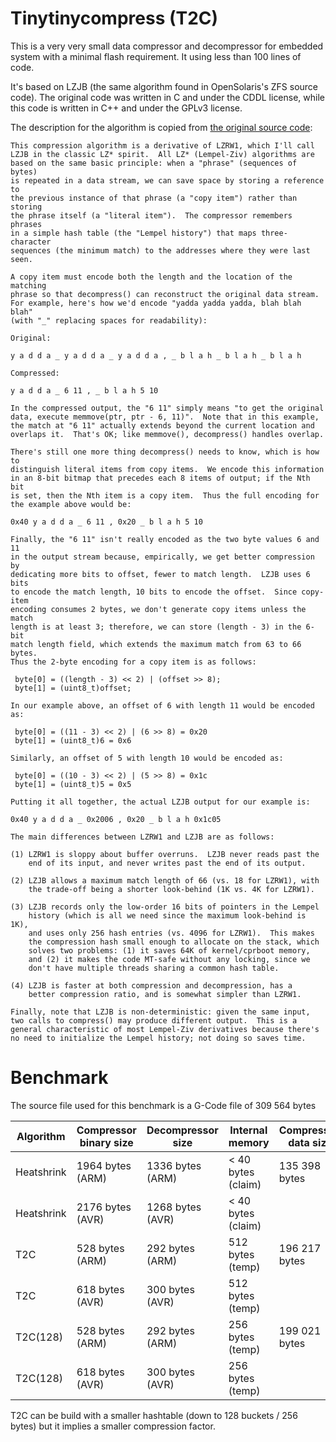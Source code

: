 # Tinytinycompress (T2C)

This is a very very small data compressor and decompressor for embedded system with a minimal flash requirement.
It using less than 100 lines of code.


It's based on LZJB (the same algorithm found in OpenSolaris's ZFS source code).
The original code was written in C and under the CDDL license, while this code is written in C++ and under the GPLv3 license.

The description for the algorithm is copied from [the original source code](https://web.archive.org/web/20120608132900/http://src.opensolaris.org/source/xref/onnv/onnv-gate/usr/src/uts/common/os/compress.c):
```
This compression algorithm is a derivative of LZRW1, which I'll call
LZJB in the classic LZ* spirit.  All LZ* (Lempel-Ziv) algorithms are
based on the same basic principle: when a "phrase" (sequences of bytes)
is repeated in a data stream, we can save space by storing a reference to
the previous instance of that phrase (a "copy item") rather than storing
the phrase itself (a "literal item").  The compressor remembers phrases
in a simple hash table (the "Lempel history") that maps three-character
sequences (the minimum match) to the addresses where they were last seen.

A copy item must encode both the length and the location of the matching
phrase so that decompress() can reconstruct the original data stream.
For example, here's how we'd encode "yadda yadda yadda, blah blah blah"
(with "_" replacing spaces for readability):

Original:

y a d d a _ y a d d a _ y a d d a , _ b l a h _ b l a h _ b l a h

Compressed:

y a d d a _ 6 11 , _ b l a h 5 10

In the compressed output, the "6 11" simply means "to get the original
data, execute memmove(ptr, ptr - 6, 11)".  Note that in this example,
the match at "6 11" actually extends beyond the current location and
overlaps it.  That's OK; like memmove(), decompress() handles overlap.

There's still one more thing decompress() needs to know, which is how to
distinguish literal items from copy items.  We encode this information
in an 8-bit bitmap that precedes each 8 items of output; if the Nth bit
is set, then the Nth item is a copy item.  Thus the full encoding for
the example above would be:

0x40 y a d d a _ 6 11 , 0x20 _ b l a h 5 10

Finally, the "6 11" isn't really encoded as the two byte values 6 and 11
in the output stream because, empirically, we get better compression by
dedicating more bits to offset, fewer to match length.  LZJB uses 6 bits
to encode the match length, 10 bits to encode the offset.  Since copy-item
encoding consumes 2 bytes, we don't generate copy items unless the match
length is at least 3; therefore, we can store (length - 3) in the 6-bit
match length field, which extends the maximum match from 63 to 66 bytes.
Thus the 2-byte encoding for a copy item is as follows:

 byte[0] = ((length - 3) << 2) | (offset >> 8);
 byte[1] = (uint8_t)offset;

In our example above, an offset of 6 with length 11 would be encoded as:

 byte[0] = ((11 - 3) << 2) | (6 >> 8) = 0x20
 byte[1] = (uint8_t)6 = 0x6

Similarly, an offset of 5 with length 10 would be encoded as:

 byte[0] = ((10 - 3) << 2) | (5 >> 8) = 0x1c
 byte[1] = (uint8_t)5 = 0x5

Putting it all together, the actual LZJB output for our example is:

0x40 y a d d a _ 0x2006 , 0x20 _ b l a h 0x1c05

The main differences between LZRW1 and LZJB are as follows:

(1) LZRW1 is sloppy about buffer overruns.  LZJB never reads past the
    end of its input, and never writes past the end of its output.

(2) LZJB allows a maximum match length of 66 (vs. 18 for LZRW1), with
    the trade-off being a shorter look-behind (1K vs. 4K for LZRW1).

(3) LZJB records only the low-order 16 bits of pointers in the Lempel
    history (which is all we need since the maximum look-behind is 1K),
    and uses only 256 hash entries (vs. 4096 for LZRW1).  This makes
    the compression hash small enough to allocate on the stack, which
    solves two problems: (1) it saves 64K of kernel/cprboot memory,
    and (2) it makes the code MT-safe without any locking, since we
    don't have multiple threads sharing a common hash table.

(4) LZJB is faster at both compression and decompression, has a
    better compression ratio, and is somewhat simpler than LZRW1.

Finally, note that LZJB is non-deterministic: given the same input,
two calls to compress() may produce different output.  This is a
general characteristic of most Lempel-Ziv derivatives because there's
no need to initialize the Lempel history; not doing so saves time.
```


# Benchmark

The source file used for this benchmark is a G-Code file of 309 564 bytes

|  Algorithm  | Compressor binary size | Decompressor size | Internal memory    | Compressed data size |
|-------------|------------------------|-------------------|--------------------|----------------------|
| Heatshrink  | 1964 bytes (ARM)       | 1336 bytes (ARM)  | < 40 bytes (claim) | 135 398 bytes        |
| Heatshrink  | 2176 bytes (AVR)       | 1268 bytes (AVR)  | < 40 bytes (claim) |                      |
| T2C         | 528 bytes (ARM)        | 292 bytes (ARM)   | 512 bytes (temp)   | 196 217 bytes        |
| T2C         | 618 bytes (AVR)        | 300 bytes (AVR)   | 512 bytes (temp)   |                      |
| T2C(128)    | 528 bytes (ARM)        | 292 bytes (ARM)   | 256 bytes (temp)   | 199 021 bytes        |
| T2C(128)    | 618 bytes (AVR)        | 300 bytes (AVR)   | 256 bytes (temp)   |                      |

T2C can be build with a smaller hashtable (down to 128 buckets / 256 bytes) but it implies a smaller compression factor.


